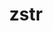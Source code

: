 ---
title: "zstr"
layout: cache
categories: [package, develop-2024-01-28]
meta: {"versions": ["1.0.7"], "compilers": ["gcc@=11.4.0", "gcc@=7.5.0", "gcc@=9.4.0", "oneapi@=2024.0.0"], "oss": ["ubuntu18.04", "ubuntu20.04", "ubuntu22.04"], "platforms": ["linux"], "targets": ["neoverse_v1", "neoverse_v2", "ppc64le", "x86_64_v3"], "stacks": ["e4s", "e4s-neoverse-v2", "e4s-neoverse_v1", "e4s-oneapi", "e4s-power", "radiuss", "root"], "num_specs": 6, "num_specs_by_stack": {"radiuss": 1, "root": 6, "e4s-neoverse_v1": 1, "e4s-power": 1, "e4s": 1, "e4s-neoverse-v2": 1, "e4s-oneapi": 1}}
spec_details: [{"hash": "ou536e26js7vsuyxcawurg6axvsgkbeg", "compiler": "gcc@=7.5.0", "versions": ["1.0.7"], "os": "ubuntu18.04", "platform": "linux", "target": "x86_64_v3", "variants": ["build_system=generic"], "stacks": ["radiuss", "root"], "size": "-", "tarball": "https://binaries.spack.io/releases/develop-2024-01-28/build_cache/linux-ubuntu18.04-x86_64_v3/gcc-7.5.0/zstr-1.0.7/linux-ubuntu18.04-x86_64_v3-gcc-7.5.0-zstr-1.0.7-ou536e26js7vsuyxcawurg6axvsgkbeg.spack"}, {"hash": "zkv6e24echrwe6csax3lorgf6izyss3l", "compiler": "gcc@=11.4.0", "versions": ["1.0.7"], "os": "ubuntu20.04", "platform": "linux", "target": "neoverse_v1", "variants": ["build_system=generic"], "stacks": ["e4s-neoverse_v1", "root"], "size": "-", "tarball": "https://binaries.spack.io/releases/develop-2024-01-28/build_cache/linux-ubuntu20.04-neoverse_v1/gcc-11.4.0/zstr-1.0.7/linux-ubuntu20.04-neoverse_v1-gcc-11.4.0-zstr-1.0.7-zkv6e24echrwe6csax3lorgf6izyss3l.spack"}, {"hash": "rezyfwkewlnwuyvmwwiwjdtvfozfetf7", "compiler": "gcc@=9.4.0", "versions": ["1.0.7"], "os": "ubuntu20.04", "platform": "linux", "target": "ppc64le", "variants": ["build_system=generic"], "stacks": ["e4s-power", "root"], "size": "-", "tarball": "https://binaries.spack.io/releases/develop-2024-01-28/build_cache/linux-ubuntu20.04-ppc64le/gcc-9.4.0/zstr-1.0.7/linux-ubuntu20.04-ppc64le-gcc-9.4.0-zstr-1.0.7-rezyfwkewlnwuyvmwwiwjdtvfozfetf7.spack"}, {"hash": "ntyizbhxkvz4phcgqh3siwseoybghhl5", "compiler": "gcc@=11.4.0", "versions": ["1.0.7"], "os": "ubuntu20.04", "platform": "linux", "target": "x86_64_v3", "variants": ["build_system=generic"], "stacks": ["e4s", "root"], "size": "-", "tarball": "https://binaries.spack.io/releases/develop-2024-01-28/build_cache/linux-ubuntu20.04-x86_64_v3/gcc-11.4.0/zstr-1.0.7/linux-ubuntu20.04-x86_64_v3-gcc-11.4.0-zstr-1.0.7-ntyizbhxkvz4phcgqh3siwseoybghhl5.spack"}, {"hash": "mowqsbn45fgyrjq23cjbe5v5w2nrge6p", "compiler": "gcc@=11.4.0", "versions": ["1.0.7"], "os": "ubuntu22.04", "platform": "linux", "target": "neoverse_v2", "variants": ["build_system=generic"], "stacks": ["root", "e4s-neoverse-v2"], "size": "-", "tarball": "https://binaries.spack.io/releases/develop-2024-01-28/build_cache/linux-ubuntu22.04-neoverse_v2/gcc-11.4.0/zstr-1.0.7/linux-ubuntu22.04-neoverse_v2-gcc-11.4.0-zstr-1.0.7-mowqsbn45fgyrjq23cjbe5v5w2nrge6p.spack"}, {"hash": "jzlwlwatkm6ksckjtyc3w2a3lzzbw6j2", "compiler": "oneapi@=2024.0.0", "versions": ["1.0.7"], "os": "ubuntu22.04", "platform": "linux", "target": "x86_64_v3", "variants": ["build_system=generic"], "stacks": ["e4s-oneapi", "root"], "size": "-", "tarball": "https://binaries.spack.io/releases/develop-2024-01-28/build_cache/linux-ubuntu22.04-x86_64_v3/oneapi-2024.0.0/zstr-1.0.7/linux-ubuntu22.04-x86_64_v3-oneapi-2024.0.0-zstr-1.0.7-jzlwlwatkm6ksckjtyc3w2a3lzzbw6j2.spack"}]
---